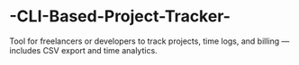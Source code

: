 # -CLI-Based-Project-Tracker-
Tool for freelancers or developers to track projects, time logs, and billing — includes  CSV export and time analytics.
